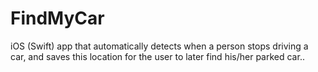 # FindMyCar
iOS (Swift) app that automatically detects when a person stops driving a car, and saves this location for the user to later find his/her parked car..
